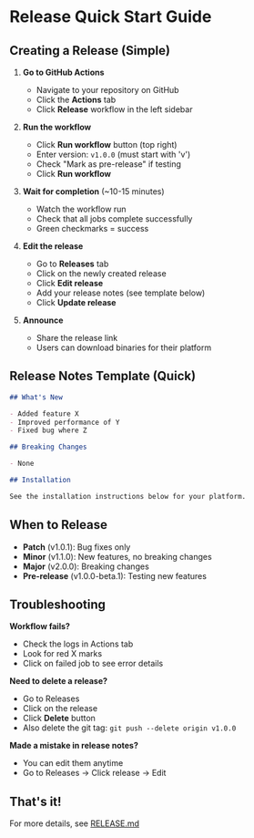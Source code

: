 # Release Quick Start Guide

## Creating a Release (Simple)

1. **Go to GitHub Actions**
   - Navigate to your repository on GitHub
   - Click the **Actions** tab
   - Click **Release** workflow in the left sidebar

2. **Run the workflow**
   - Click **Run workflow** button (top right)
   - Enter version: `v1.0.0` (must start with 'v')
   - Check "Mark as pre-release" if testing
   - Click **Run workflow**

3. **Wait for completion** (~10-15 minutes)
   - Watch the workflow run
   - Check that all jobs complete successfully
   - Green checkmarks = success

4. **Edit the release**
   - Go to **Releases** tab
   - Click on the newly created release
   - Click **Edit release**
   - Add your release notes (see template below)
   - Click **Update release**

5. **Announce**
   - Share the release link
   - Users can download binaries for their platform

## Release Notes Template (Quick)

```markdown
## What's New

- Added feature X
- Improved performance of Y
- Fixed bug where Z

## Breaking Changes

- None

## Installation

See the installation instructions below for your platform.
```

## When to Release

- **Patch** (v1.0.1): Bug fixes only
- **Minor** (v1.1.0): New features, no breaking changes
- **Major** (v2.0.0): Breaking changes
- **Pre-release** (v1.0.0-beta.1): Testing new features

## Troubleshooting

**Workflow fails?**
- Check the logs in Actions tab
- Look for red X marks
- Click on failed job to see error details

**Need to delete a release?**
- Go to Releases
- Click on the release
- Click **Delete** button
- Also delete the git tag: `git push --delete origin v1.0.0`

**Made a mistake in release notes?**
- You can edit them anytime
- Go to Releases → Click release → Edit

## That's it!

For more details, see [RELEASE.md](../RELEASE.md)

